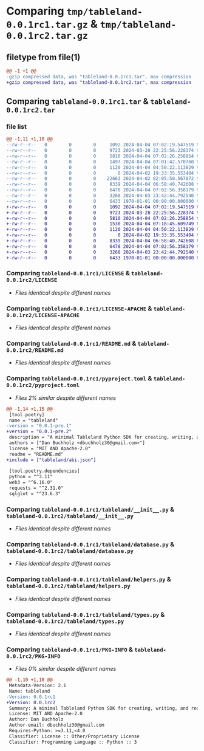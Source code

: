 # Comparing `tmp/tableland-0.0.1rc1.tar.gz` & `tmp/tableland-0.0.1rc2.tar.gz`

## filetype from file(1)

```diff
@@ -1 +1 @@
-gzip compressed data, was "tableland-0.0.1rc1.tar", max compression
+gzip compressed data, was "tableland-0.0.1rc2.tar", max compression
```

## Comparing `tableland-0.0.1rc1.tar` & `tableland-0.0.1rc2.tar`

### file list

```diff
@@ -1,11 +1,10 @@
--rw-r--r--   0        0        0     1092 2024-04-04 07:02:19.547519 tableland-0.0.1rc1/LICENSE
--rw-r--r--   0        0        0     9723 2024-03-28 22:25:56.228374 tableland-0.0.1rc1/LICENSE-APACHE
--rw-r--r--   0        0        0     5810 2024-04-04 07:02:26.258854 tableland-0.0.1rc1/README.md
--rw-r--r--   0        0        0     1497 2024-04-04 07:01:42.570760 tableland-0.0.1rc1/pyproject.toml
--rw-r--r--   0        0        0     1120 2024-04-04 04:50:22.113829 tableland-0.0.1rc1/tableland/__init__.py
--rw-r--r--   0        0        0        0 2024-04-02 19:33:35.553404 tableland-0.0.1rc1/tableland/__main__.py
--rw-r--r--   0        0        0    22663 2024-04-02 02:05:50.567072 tableland-0.0.1rc1/tableland/abi.json
--rw-r--r--   0        0        0     8339 2024-04-04 06:58:40.742608 tableland-0.0.1rc1/tableland/database.py
--rw-r--r--   0        0        0     6478 2024-04-04 07:02:56.358179 tableland-0.0.1rc1/tableland/helpers.py
--rw-r--r--   0        0        0     3268 2024-04-03 23:42:44.792540 tableland-0.0.1rc1/tableland/types.py
--rw-r--r--   0        0        0     6433 1970-01-01 00:00:00.000000 tableland-0.0.1rc1/PKG-INFO
+-rw-r--r--   0        0        0     1092 2024-04-04 07:02:19.547519 tableland-0.0.1rc2/LICENSE
+-rw-r--r--   0        0        0     9723 2024-03-28 22:25:56.228374 tableland-0.0.1rc2/LICENSE-APACHE
+-rw-r--r--   0        0        0     5810 2024-04-04 07:02:26.258854 tableland-0.0.1rc2/README.md
+-rw-r--r--   0        0        0     1530 2024-04-04 07:18:45.609749 tableland-0.0.1rc2/pyproject.toml
+-rw-r--r--   0        0        0     1120 2024-04-04 04:50:22.113829 tableland-0.0.1rc2/tableland/__init__.py
+-rw-r--r--   0        0        0        0 2024-04-02 19:33:35.553404 tableland-0.0.1rc2/tableland/__main__.py
+-rw-r--r--   0        0        0     8339 2024-04-04 06:58:40.742608 tableland-0.0.1rc2/tableland/database.py
+-rw-r--r--   0        0        0     6478 2024-04-04 07:02:56.358179 tableland-0.0.1rc2/tableland/helpers.py
+-rw-r--r--   0        0        0     3268 2024-04-03 23:42:44.792540 tableland-0.0.1rc2/tableland/types.py
+-rw-r--r--   0        0        0     6433 1970-01-01 00:00:00.000000 tableland-0.0.1rc2/PKG-INFO
```

### Comparing `tableland-0.0.1rc1/LICENSE` & `tableland-0.0.1rc2/LICENSE`

 * *Files identical despite different names*

### Comparing `tableland-0.0.1rc1/LICENSE-APACHE` & `tableland-0.0.1rc2/LICENSE-APACHE`

 * *Files identical despite different names*

### Comparing `tableland-0.0.1rc1/README.md` & `tableland-0.0.1rc2/README.md`

 * *Files identical despite different names*

### Comparing `tableland-0.0.1rc1/pyproject.toml` & `tableland-0.0.1rc2/pyproject.toml`

 * *Files 2% similar despite different names*

```diff
@@ -1,14 +1,15 @@
 [tool.poetry]
 name = "tableland"
-version = "0.0.1-pre.1"
+version = "0.0.1-pre.2"
 description = "A minimal Tableland Python SDK for creating, writing, and reading onchain tables"
 authors = ["Dan Buchholz <dbuchholz30@gmail.com>"]
 license = "MIT AND Apache-2.0"
 readme = "README.md"
+include = ["tableland/abi.json"]
 
 [tool.poetry.dependencies]
 python = "^3.11"
 web3 = "^6.16.0"
 requests = "^2.31.0"
 sqlglot = "^23.6.3"
```

### Comparing `tableland-0.0.1rc1/tableland/__init__.py` & `tableland-0.0.1rc2/tableland/__init__.py`

 * *Files identical despite different names*

### Comparing `tableland-0.0.1rc1/tableland/database.py` & `tableland-0.0.1rc2/tableland/database.py`

 * *Files identical despite different names*

### Comparing `tableland-0.0.1rc1/tableland/helpers.py` & `tableland-0.0.1rc2/tableland/helpers.py`

 * *Files identical despite different names*

### Comparing `tableland-0.0.1rc1/tableland/types.py` & `tableland-0.0.1rc2/tableland/types.py`

 * *Files identical despite different names*

### Comparing `tableland-0.0.1rc1/PKG-INFO` & `tableland-0.0.1rc2/PKG-INFO`

 * *Files 0% similar despite different names*

```diff
@@ -1,10 +1,10 @@
 Metadata-Version: 2.1
 Name: tableland
-Version: 0.0.1rc1
+Version: 0.0.1rc2
 Summary: A minimal Tableland Python SDK for creating, writing, and reading onchain tables
 License: MIT AND Apache-2.0
 Author: Dan Buchholz
 Author-email: dbuchholz30@gmail.com
 Requires-Python: >=3.11,<4.0
 Classifier: License :: Other/Proprietary License
 Classifier: Programming Language :: Python :: 3
```

